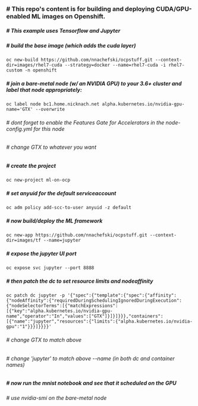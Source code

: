### # This repo's content is for building and deploying CUDA/GPU-enabled ML images on Openshift.
##### # This example uses Tensorflow and Jupyter

##### # build the base image (which adds the cuda layer)
```
oc new-build https://github.com/nnachefski/ocpstuff.git --context-dir=images/rhel7-cuda --strategy=docker --name=rhel7-cuda -i rhel7-custom -n openshift
```
##### # join a bare-metal node (w/ an NVIDIA GPU) to your 3.6+ cluster and label that node appropriately:
```
oc label node bc1.home.nicknach.net alpha.kubernetes.io/nvidia-gpu-name='GTX' --overwrite
```
###### # dont forget to enable the Features Gate for Accelerators in the node-config.yml for this node  
###### # change GTX to whatever you want
##### # create the project
```
oc new-project ml-on-ocp
```
##### # set anyuid for the default serviceaccount
```
oc adm policy add-scc-to-user anyuid -z default
```
##### # now build/deploy the ML framework
```
oc new-app https://github.com/nnachefski/ocpstuff.git --context-dir=images/tf --name=jupyter
```
##### # expose the jupyter UI port
```
oc expose svc jupyter --port 8888
```
##### # then patch the dc to set resource limits and nodeaffinity
```
oc patch dc jupyter -p '{"spec":{"template":{"spec":{"affinity":{"nodeAffinity":{"requiredDuringSchedulingIgnoredDuringExecution":{"nodeSelectorTerms":[{"matchExpressions":[{"key":"alpha.kubernetes.io/nvidia-gpu-name","operator":"In","values":["GTX"]}]}]}}},"containers":[{"name":"jupyter","resources":{"limits":{"alpha.kubernetes.io/nvidia-gpu":"1"}}}]}}}}'
```
###### # change GTX to match above
###### # change 'jupyter' to match above --name (in both dc and container names)

##### # now run the mnist notebook and see that it scheduled on the GPU 
###### # use nvidia-smi on the bare-metal node
